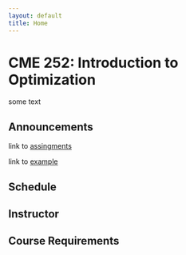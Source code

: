 ```yaml
---
layout: default
title: Home
---
```


# CME 252: Introduction to Optimization

some text

## Announcements
link to [assingments](assignments)

link to [example](data/example.txt)

## Schedule

## Instructor

## Course Requirements

